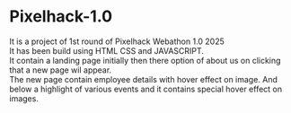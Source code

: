 # Pixelhack-1.0
It is a project of 1st round of Pixelhack Webathon 1.0 2025 
<br>
It has been build using HTML CSS and JAVASCRIPT.
<br>
It contain a landing page initially then there option of about us on clicking that a new page wil appear.
<br>
The new page contain employee details with hover effect on image.
And below a highlight of various events and it contains special hover effect on images.
